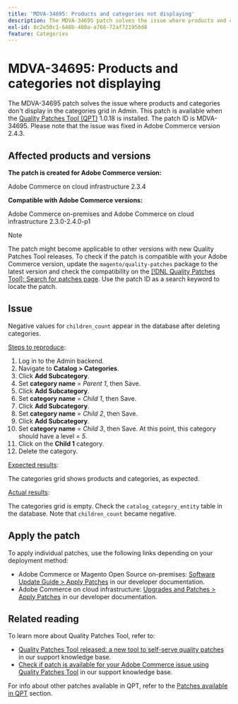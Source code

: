 ```yaml
---
title: 'MDVA-34695: Products and categories not displaying'
description: The MDVA-34695 patch solves the issue where products and categories don't display in the categories grid in Admin. This patch is available when the [Quality Patches Tool (QPT)](/help/announcements/adobe-commerce-announcements/magento-quality-patches-released-new-tool-to-self-serve-quality-patches.md) 1.0.18 is installed. The patch ID is MDVA-34695. Please note that the issue was fixed in Adobe Commerce version 2.4.3.
exl-id: 0c2e50c1-648b-480a-a768-72af721950d8
feature: Categories
---
```

# MDVA-34695: Products and categories not displaying

The MDVA-34695 patch solves the issue where products and categories don't display in the categories grid in Admin. This patch is available when the [Quality Patches Tool (QPT)](/help/announcements/adobe-commerce-announcements/magento-quality-patches-released-new-tool-to-self-serve-quality-patches.md) 1.0.18 is installed. The patch ID is MDVA-34695. Please note that the issue was fixed in Adobe Commerce version 2.4.3.

## Affected products and versions

**The patch is created for Adobe Commerce version:**

Adobe Commerce on cloud infrastructure 2.3.4

**Compatible with Adobe Commerce versions:**

Adobe Commerce on-premises and Adobe Commerce on cloud infrastructure 2.3.0-2.4.0-p1

>[!NOTE]
>
>The patch might become applicable to other versions with new Quality Patches Tool releases. To check if the patch is compatible with your Adobe Commerce version, update the `magento/quality-patches` package to the latest version and check the compatibility on the [[!DNL Quality Patches Tool]: Search for patches page](https://devdocs.magento.com/quality-patches/tool.html#patch-grid). Use the patch ID as a search keyword to locate the patch.

## Issue

Negative values for `children_count` appear in the database after deleting categories.

<u>Steps to reproduce</u>:

1. Log in to the Admin backend.
1. Navigate to **Catalog > Categories**.
1. Click **Add Subcategory**.
1. Set **category name** = *Parent 1*, then Save.
1. Click **Add Subcategory**.
1. Set **category name** = *Child 1*, then Save.
1. Click **Add Subcategory**.
1. Set **category name** = *Child 2*, then Save.
1. Click **Add Subcategory**.
1. Set **category name** = *Child 3*, then Save. At this point, this category should have a level = *5*.
1. Click on the **Child 1** category.
1. Delete the category.

<u>Expected results</u>:

The categories grid shows products and categories, as expected.

<u>Actual results</u>:

The categories grid is empty. Check the `catalog_category_entity` table in the database. Note that `children_count` became negative.

## Apply the patch

To apply individual patches, use the following links depending on your deployment method:

* Adobe Commerce or Magento Open Source on-premises: [Software Update Guide > Apply Patches](https://devdocs.magento.com/guides/v2.4/comp-mgr/patching/mqp.html) in our developer documentation.
* Adobe Commerce on cloud infrastructure: [Upgrades and Patches > Apply Patches](https://devdocs.magento.com/cloud/project/project-patch.html) in our developer documentation.

## Related reading

To learn more about Quality Patches Tool, refer to:

* [Quality Patches Tool released: a new tool to self-serve quality patches](/help/announcements/adobe-commerce-announcements/magento-quality-patches-released-new-tool-to-self-serve-quality-patches.md) in our support knowledge base.
* [Check if patch is available for your Adobe Commerce issue using Quality Patches Tool](/help/support-tools/patches-available-in-qpt-tool/check-patch-for-magento-issue-with-magento-quality-patches.md) in our support knowledge base.

For info about other patches available in QPT, refer to the [Patches available in QPT](https://support.magento.com/hc/en-us/sections/360010506631-Patches-available-in-QPT-tool-) section.
